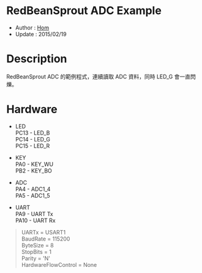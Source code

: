 RedBeanSprout ADC Example
========
* Author  : [Hom](http://about.me/Hom)
* Update  : 2015/02/19

Description
========
RedBeanSprout ADC 的範例程式，連續讀取 ADC 資料，同時 LED_G 會一直閃爍。

Hardware
========
* LED  
PC13 - LED_B  
PC14 - LED_G  
PC15 - LED_R  

* KEY  
PA0  - KEY_WU  
PB2  - KEY_BO  

* ADC  
PA4  - ADC1_4  
PA5  - ADC1_5  

* UART  
PA9  - UART Tx  
PA10 - UART Rx  
> UARTx = USART1  
> BaudRate = 115200  
> ByteSize = 8  
> StopBits = 1  
> Parity = 'N'  
> HardwareFlowControl = None  
